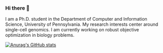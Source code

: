 ### Hi there 👋

I am a Ph.D. student in the Department of Computer and Information Science, University of Pennsylvania. My research interests center around single-cell genomics. I am currently working on robust objective optimization in biology problems.

<!--
**kuang-da/kuang-da** is a ✨ _special_ ✨ repository because its `README.md` (this file) appears on your GitHub profile.

Here are some ideas to get you started:

- 🔭 I’m currently working on ...
- 🌱 I’m currently learning ...
- 👯 I’m looking to collaborate on ...
- 🤔 I’m looking for help with ...
- 💬 Ask me about ...
- 📫 How to reach me: ...
- 😄 Pronouns: ...
- ⚡ Fun fact: ...
-->

[![Anurag's GitHub stats](https://github-readme-stats.vercel.app/api?username=kuang-da&show_icons=true&theme=radical)](https://github.com/anuraghazra/github-readme-stats)
